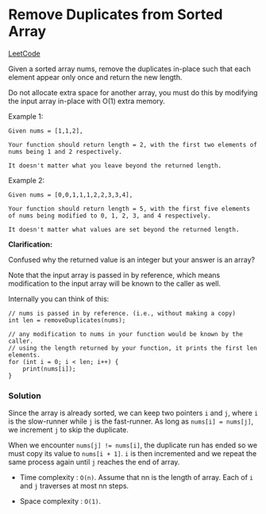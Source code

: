 # Remove Duplicates from Sorted Array
[LeetCode]()

Given a sorted array nums, remove the duplicates in-place such that each element appear only once and return the new length.

Do not allocate extra space for another array, you must do this by modifying the input array in-place with O(1) extra memory.

Example 1:
```
Given nums = [1,1,2],

Your function should return length = 2, with the first two elements of nums being 1 and 2 respectively.

It doesn't matter what you leave beyond the returned length.
```

Example 2:
```
Given nums = [0,0,1,1,1,2,2,3,3,4],

Your function should return length = 5, with the first five elements of nums being modified to 0, 1, 2, 3, and 4 respectively.

It doesn't matter what values are set beyond the returned length.
```

**Clarification:**

Confused why the returned value is an integer but your answer is an array?

Note that the input array is passed in by reference, which means modification to the input array will be known to the caller as well.

Internally you can think of this:
```
// nums is passed in by reference. (i.e., without making a copy)
int len = removeDuplicates(nums);

// any modification to nums in your function would be known by the caller.
// using the length returned by your function, it prints the first len elements.
for (int i = 0; i < len; i++) {
    print(nums[i]);
}
```

### Solution
Since the array is already sorted, we can keep two pointers `i` and `j`, where `i` is the slow-runner while `j` is the fast-runner. As long as `nums[i] = nums[j]`, we increment `j` to skip the duplicate.

When we encounter `nums[j] != nums[i]`, the duplicate run has ended so we must copy its value to `nums[i + 1]`. `i` is then incremented and we repeat the same process again until `j` reaches the end of array.  

- Time complexity : `O(n)`. Assume that nn is the length of array. Each of `i` and `j` traverses at most nn steps.

- Space complexity : `O(1)`.
